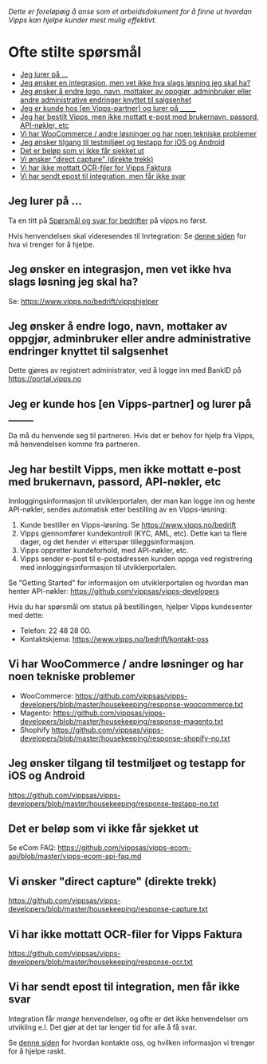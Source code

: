 _Dette er foreløpøig å anse som et arbeidsdokument for å finne ut hvordan Vipps kan hjelpe
kunder mest mulig effektivt._

# Ofte stilte spørsmål

- [Jeg lurer på ...](#jeg-lurer-p--)
- [Jeg ønsker en integrasjon, men vet ikke hva slags løsning jeg skal ha?](#jeg--nsker-en-integrasjon--men-vet-ikke-hva-slags-l-sning-jeg-skal-ha-)
- [Jeg ønsker å endre logo, navn, mottaker av oppgjør, adminbruker eller andre administrative endringer knyttet til salgsenhet](#jeg--nsker---endre-logo--navn--mottaker-av-oppgj-r--adminbruker-eller-andre-administrative-endringer-knyttet-til-salgsenhet)
- [Jeg er kunde hos [en Vipps-partner] og lurer på _____](#jeg-er-kunde-hos--en-vipps-partner--og-lurer-p-------)
- [Jeg har bestilt Vipps, men ikke mottatt e-post med brukernavn, passord, API-nøkler, etc](#jeg-har-bestilt-vipps--men-ikke-mottatt-e-post-med-brukernavn--passord--api-n-kler--etc)
- [Vi har WooCommerce / andre løsninger og har noen tekniske problemer](#vi-har-woocommerce---andre-l-sninger-og-har-noen-tekniske-problemer)
- [Jeg ønsker tilgang til testmiljøet og testapp for iOS og Android](#jeg--nsker-tilgang-til-testmilj-et-og-testapp-for-ios-og-android)
- [Det er beløp som vi ikke får sjekket ut](#det-er-bel-p-som-vi-ikke-f-r-sjekket-ut)
- [Vi ønsker "direct capture" (direkte trekk)](#vi--nsker--direct-capture---direkte-trekk-)
- [Vi har ikke mottatt OCR-filer for Vipps Faktura](#vi-har-ikke-mottatt-ocr-filer-for-vipps-faktura)
- [Vi har sendt epost til integration, men får ikke svar](#vi-har-sendt-epost-til-integration--men-f-r-ikke-svar)

## Jeg lurer på ...

Ta en titt på [Spørsmål og svar for bedrifter](https://www.vipps.no/sporsmal#bedriftspm) på vipps.no først.

Hvis henvendelsen skal videresendes til Inrtegration:
Se [denne siden](https://github.com/vippsas/vipps-developers/blob/master/contact.md) for hva vi trenger for å hjelpe.

## Jeg ønsker en integrasjon, men vet ikke hva slags løsning jeg skal ha?

Se: https://www.vipps.no/bedrift/vippshjelper

## Jeg ønsker å endre logo, navn, mottaker av oppgjør, adminbruker eller andre administrative endringer knyttet til salgsenhet

Dette gjøres av registrert administrator, ved å logge inn med BankID på https://portal.vipps.no

## Jeg er kunde hos [en Vipps-partner] og lurer på _____

Da må du henvende seg til partneren. Hvis det er behov for hjelp fra Vipps, må henvendelsen
komme fra partneren.

## Jeg har bestilt Vipps, men ikke mottatt e-post med brukernavn, passord, API-nøkler, etc

Innloggingsinformasjon til utviklerportalen, der man kan logge inn og hente API-nøkler, sendes automatisk etter bestilling av en Vipps-løsning:

1. Kunde bestiller en Vipps-løsning. Se https://www.vipps.no/bedrift
2. Vipps gjennomfører kundekontroll (KYC, AML, etc). Dette kan ta flere dager, og det hender vi etterspør tilleggsinformasjon.
3. Vipps oppretter kundeforhold, med API-nøkler, etc.
4. Vipps sender e-post til e-postadressen kunden oppga ved registrering med innloggingsinformasjon til utviklerportalen.

Se "Getting Started" for informasjon om utviklerportalen og hvordan man henter API-nøkler: https://github.com/vippsas/vipps-developers

Hvis du har spørsmål om status på bestillingen, hjelper Vipps kundesenter med dette:
* Telefon: 22 48 28 00.
* Kontaktskjema: https://www.vipps.no/bedrift/kontakt-oss

## Vi har WooCommerce / andre løsninger og har noen tekniske problemer

* WooCommerce: https://github.com/vippsas/vipps-developers/blob/master/housekeeping/response-woocommerce.txt
* Magento: https://github.com/vippsas/vipps-developers/blob/master/housekeeping/response-magento.txt
* Shophify https://github.com/vippsas/vipps-developers/blob/master/housekeeping/response-shopify-no.txt

## Jeg ønsker tilgang til testmiljøet og testapp for iOS og Android

https://github.com/vippsas/vipps-developers/blob/master/housekeeping/response-testapp-no.txt

## Det er beløp som vi ikke får sjekket ut

Se eCom FAQ: https://github.com/vippsas/vipps-ecom-api/blob/master/vipps-ecom-api-faq.md

## Vi ønsker "direct capture" (direkte trekk)

https://github.com/vippsas/vipps-developers/blob/master/housekeeping/response-capture.txt

## Vi har ikke mottatt OCR-filer for Vipps Faktura

https://github.com/vippsas/vipps-developers/blob/master/housekeeping/response-ocr.txt

## Vi har sendt epost til integration, men får ikke svar

Integration får _mange_ henvendelser, og ofte er det ikke henvendelser om utvikling e.l.
Det gjør at det tar lenger tid for alle å få svar.

Se [denne siden](https://github.com/vippsas/vipps-developers/blob/master/contact.md)
for hvordan kontakte oss, og hvilken informasjon vi trenger for å hjelpe raskt.
